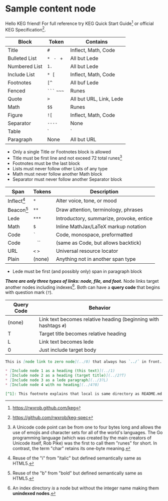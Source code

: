 # Sample content node

Hello KEG friend! For full reference try KEG Quick Start Guide[^start] or official KEG Specification[^spec].

|Block          | Token            | Contains
|              -|-                 |   -
| Title         | `# `             | Inflect, Math, Code
| Bulleted List | `* ` `- ` `+ `   | All but Lede
| Numbered List | `1. `            | All but Lede
| Include List  | `* [`            | Inflect, Math, Code
| Footnotes     | `[^`             | All buf Lede
| Fenced        | `` ``` `` `~~~`  | Runes
| Quote         | `> `             | All but URL, Link, Lede
| Math          | `$$`             | Runes
| Figure        | `![`             | Inflect, Math, Code
| Separator     | `----`           | None
| Table         | `|`              | All but Lede
| Paragraph     | None             | All but URL

* Only a single Title or Footnotes block is allowed
* Title must be first line and not exceed 72 total runes[^unicode]
* Footnotes must be the last block
* Lists must never follow other Lists of any type
* Math must never follow another Math block
* Separator must never follow another Separator block

|  Span       | Tokens    | Description                               |
|    -        |   -       |     -                                     |
| Inflect[^i] | `*`       | Alter voice, tone, or mood                |
| Beacon[^b]  | `**`      | Draw attention, terminology, phrases      |
| Lede        | `***`     | Introductory, summarize, provoke, entice  |
| Math        | `$`       | Inline MathJax/LaTeX markup notation      |
| Code        | `` ` ``   | Code, monospace, preformatted             |
| Code        | `` `` ``  | (same as Code, but allows backtick)       |
| URL         | `<` `>`   | Universal resource locator                |
| Plain       | (none)    | Anything not in another span type         |

* Lede must be first (and possibly only) span in paragraph block

***There are only three types of links: node, file, and foot.*** Node links target another nodes including indexes[^dexnode]. Both can have a **query code** that begins with question mark (`?`).

|Query Code | Behavior
|          -|-
| (none)    | Link text becomes relative heading (beginning with hashtags `#`)
| T         | Target title becomes relative heading
| L         | Link text becomes lede
| 0         | Just include target body


```md
This is [node link to zero node](../0) that always has `../` in front. If linking to [a file](somefile) must be local[^1].

* [Include node 1 as a heading (this text)](../1)
* [Include node 2 as a heading (target title)](../2?T)
* [Include node 3 as a lede paragraph](../3?L)
* [Include node 4 with no heading](../4?0)

[^1]: This footnote explains that local is same directory as README.md (no slash).
```

[^start]: <https://rwxrob.github.com/keg>
[^spec]: <https://github.com/rwxrob/keg-spec>
[^unicode]: A Unicode code point can be from one to four bytes long and allows the use of emojis and character sets for all of the world's languages. The Go programming language (which was created by the main creators of Unicode itself, Rob Pike) was the first to call them "runes" for short. In contrast, the term "char" retains its one-byte meaning.
[^nodeid]: All node IDs must be integers. However, an **index** qualifies as being a node even though it has a non-integer ID. This is to prevent indexes from being indexed themselves. But for the purposes of linking, an index *is* a node and therefore a node link target may include a non-integer after its identifying prefix (ex: `../2` or `../dex`).
[^i]: Reuse of the "i" from "italic" but defined semantically same as HTML5.
[^b]: Reuse of the "b" from "bold" but defined semantically same as HTML5.
[^dexnode]: An index directory *is* a node but without the integer name making them **unindexed nodes**.
